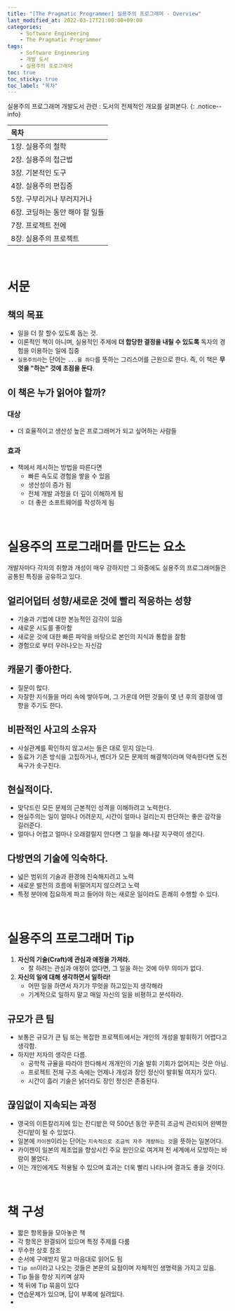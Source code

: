 ```yaml
---
title: "[The Pragmatic Programmer] 실용주의 프로그래머 - Overview"
last_modified_at: 2022-03-17T21:00:00+09:00
categories:
    - Software Engineering
    - The Pragmatic Programmer
tags:
    - Software Engineering
    - 개발 도서
    - 실용주의 프로그래머
toc: true
toc_sticky: true
toc_label: "목차"
---
```


실용주의 프로그래머 개발도서 관련 : 도서의 전체적인 개요를 살펴본다.
{: .notice--info}

| 목차                  |
|:--------------------|
| 1장. 실용주의 철학         |
| 2장. 실용주의 접근법        |
| 3장. 기본적인 도구         |
| 4장. 실용주의 편집증        |
| 5장. 구부리거나 부러지거나     |
| 6장. 코딩하는 동안 해야 할 일들 |
| 7장. 프로젝트 전에         |
| 8장. 실용주의 프로젝트       |

<br>

# 서문

## 책의 목표

- 일을 더 잘 할수 있도록 돕는 것.
- 이론적인 책이 아니며, 실용적인 주제에 **더 합당한 결정을 내릴 수 있도록** 독자의 경험을 이용하는 일에 집중
- `실용주의라`는 단어는 `...을 하다`를 뜻하는 그리스어를 근원으로 한다. 즉, 이 책은 **무엇을 "하는" 것에 초점을 둔다**.

## 이 책은 누가 읽어야 할까?

### 대상
- 더 효율적이고 생산성 높은 프로그래머가 되고 싶어하는 사람들

### 효과
- 책에서 제시하는 방법을 따른다면 
  - 빠른 속도로 경험을 쌓을 수 있음
  - 생산성이 증가 됨
  - 전체 개발 과정을 더 깊이 이해하게 됨
  - 더 좋은 소프트웨어를 작성하게 됨

<br>

# 실용주의 프로그래머를 만드는 요소

개발자마다 각자의 취향과 개성이 매우 강하지만 그 와중에도 실용주의 프로그래머들은 공통된 특징을 공유하고 있다.

## 얼리어덥터 성향/새로운 것에 빨리 적응하는 성향

- 기술과 기법에 대한 본능적인 감각이 있음
- 새로운 시도를 좋아함
- 새로운 것에 대한 빠른 파악을 바탕으로 본인의 지식과 통합을 잘함
- 경험으로 부터 우러나오는 자신감

## 캐묻기 좋아한다.

- 질문이 많다.
- 자잘한 지식들을 머리 속에 쌓아두며, 그 가운데 어떤 것들이 몇 년 후의 결정에 영향을 주기도 한다.

## 비판적인 사고의 소유자

- 사실관계를 확인하지 않고서는 들은 대로 믿지 않는다.
- 동료가 기존 방식을 고집하거나, 벤더가 모든 문제의 해결책이라며 약속한다면 도전욕구가 솟구친다.

## 현실적이다.

- 맞닥드린 모든 문제의 근본적인 성격을 이해하려고 노력한다.
- 현실주의는 일이 얼마나 어려운지, 시간이 얼마나 걸리는지 판단하는 좋은 감각을 길러준다.
- 얼마나 어렵고 얼마나 오래걸릴지 안다면 그 일을 해나갈 지구력이 생긴다.

## 다방면의 기술에 익숙하다.

- 넓은 범위의 기술과 환경에 친숙해지려고 노력
- 새로운 발전의 흐름에 뒤떨어지지 않으려고 노력
- 특정 분야에 집요하게 파고 들어야 하는 새로운 일이라도 흔쾌히 수행할 수 있다.

<br>

# 실용주의 프로그래머 Tip

1. **자신의 기술(Craft)에 관심과 애정을 가져라.**
   - 잘 하려는 관심과 애정이 없다면, 그 일을 하는 것에 아무 의미가 없다.
2. **자신의 일에 대해 생각하면서 일하라!**
   - 어떤 일을 하면서 자기가 무엇을 하고있는지 생각해라
   - 기계적으로 일하지 말고 매일 자신의 일을 비평하고 분석하라.

## 규모가 큰 팀

- 보통은 규모가 큰 팀 또는 복잡한 프로젝트에서는 개인의 개성을 발휘하기 어렵다고 생각함.
- 하지만 저자의 생각은 다름.
  - 공학적 규율을 따라야 한다해서 개개인의 기술 발휘 기회가 없어지는 것은 아님.
  - 프로젝트 전체 구조 속에는 언제나 개성과 장인 정신이 발휘될 여지가 있다.
  - 시간이 흘러 기술은 낡더라도 장인 정신은 존중된다.

## 끊임없이 지속되는 과정

- 영국의 이튼칼리지에 있는 잔디밭은 약 500년 동안 꾸준히 조금씩 관리되어 완벽한 잔디밭이 될 수 있었다.
- 일본에 `카이젠`이라는 단어는 `지속적으로 조금씩 자주 개량하는 것`을 뜻하는 일본어다.
- 카이젠이 일본의 제조업을 향상시킨 주요 원인으로 여겨져 전 세계에서 모방하는 바람이 불었다.
- 이는 개인에게도 적용될 수 있으며 효과는 더욱 빨리 나타나며 결과도 좋을 것이다.

<br>

# 책 구성

- 짧은 항목들을 모아놓은 책
- 각 항목은 완결되어 있으며 특정 주제를 다룸
- 무수한 상호 참조
- 순서에 구애받지 말고 마음대로 읽어도 됨
- `Tip nn`이라고 나오는 것들은 본문의 요점이며 자체적인 생명력을 가지고 있음.
- Tip 들을 항상 지키며 살자
- 책 뒤에 Tip 묶음이 있다
- 연습문제가 있으며, 답이 부록에 실려있다.
- 